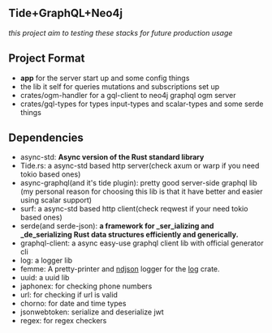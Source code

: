 ﻿


## Tide+GraphQL+Neo4j
*this project aim to testing these stacks for future production usage*

## Project Format

 - **app** for the server start up and some config things
 - the lib it self for queries mutations and subscriptions set up
 - crates/ogm-handler for a gql-client to neo4j graphql ogm server
 - crates/gql-types for types input-types and scalar-types and some serde things

## Dependencies

 - async-std: **Async version of the Rust standard library**
 - Tide.rs: a async-std based http server(check axum or warp if you need tokio based ones)
 - async-graphql(and it's tide plugin): pretty good server-side graphql lib (my personal reason for choosing this lib is that it have better and easier using scalar support)
 - surf: a async-std based  http client(check reqwest if your need tokio based ones)
 - serde(and serde-json): **a framework for  _ser_ializing and  _de_serializing Rust data structures efficiently and generically.**
 - graphql-client: a async easy-use graphql client lib with official generator cli
 - log: a logger lib
 - femme: A pretty-printer and [ndjson](http://ndjson.org/) logger for the [log](https://docs.rs/log) crate.
 - uuid: a uuid lib
 - japhonex: for checking phone numbers
 - url: for checking if url is valid
 - chorno: for date and time types
 - jsonwebtoken: serialize and deserialize jwt
 - regex: for regex checkers

